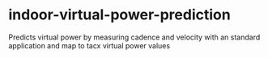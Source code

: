 # indoor-virtual-power-prediction
Predicts virtual power by measuring cadence and velocity with an standard application and map to tacx virtual power values
